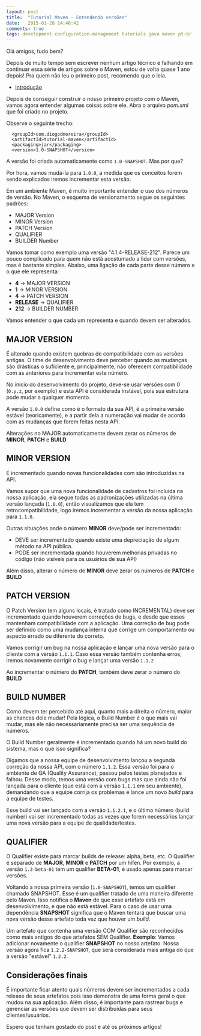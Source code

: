 ```yaml
---
layout: post
title:  "Tutorial Maven - Entendendo versões"
date:   2015-01-28 14:46:42
comments: true
tags: development configuration-management tutorials java maven pt-br
---
```

Olá amigos, tudo bem?

Depois de muito tempo sem escrever nenhum artigo técnico e falhando em continuar essa série de artigos sobre o Maven, estou de volta quase 1 ano depois! Pra quem não leu o primeiro post, recomendo que o leia.


- [Introdução](http://diogodmoreira.com/2014/02/04/tutorial-maven-intro.html)

Depois de conseguir construir o nosso primeiro projeto com o Maven, vamos agora entender algumas coisas sobre ele. Abra o arquivo *pom.xml* que foi criado no projeto.

Observe o seguinte trecho:

      <groupId>com.diogodmoreira</groupId>
      <artifactId>tutorial-maven</artifactId>
      <packaging>jar</packaging>
      <version>1.0-SNAPSHOT</version>

A versão foi criada automaticamente como `1.0-SNAPSHOT`. Mas por que?

Por hora, vamos mudá-la para `1.0.0`, a medida que os conceitos forem sendo explicados iremos incrementar esta versão.

Em um ambiente Maven, é muito importante entender o uso dos números de versão. No Maven, o esquema de versionamento segue os seguintes padrões:

- MAJOR Version
- MINOR Version
- PATCH Version
- QUALIFIER
- BUILDER Number

Vamos tomar como exemplo uma versão "4.1.4-RELEASE-212". Parece um pouco complicado para quem não está acostumado a lidar com versões, mas é bastante simples. Abaixo, uma ligação de cada parte desse número e o que ele representa:

- **4** -> MAJOR VERSION
- **1** -> MINOR VERSION
- **4** -> PATCH VERSION
- **RELEASE** -> QUALIFIER
- **212** -> BUILDER NUMBER

Vamos entender o que cada um representa e quando devem ser alterados.

## MAJOR VERSION ##

É alterado quando existem quebras de compatibilidade com as versões antigas. O time de desenvolvimento deve perceber quando as mudanças são drásticas o suficiente e, principalmente, não oferecem compatibilidade com as anteriores para incrementar este número.

No início do desenvolvimento do projeto, deve-se usar versões com 0 (`0.y.z`, por exemplo) e esta API é considerada instável, pois sua estrutura pode mudar a qualquer momento.

A versão `1.0.0` define como é o formato da sua API, é a primeira versão estável (teoricamente), e a partir dela a numeração vai mudar de acordo com as mudanças que forem feitas nesta API.

Alterações no MAJOR automaticamente devem zerar os números de **MINOR**, **PATCH** e **BUILD**

## MINOR VERSION ##

É incrementado quando novas funcionalidades com  são introduzidas na API.

Vamos supor que uma nova funcionalidade de cadastros foi incluída na nossa aplicação, ela segue todas as padronizações utilizadas na última versão lançada (`1.0.0`), então visualizamos que ela tem retrocompatibilidade, logo iremos incrementar a versão da nossa aplicação para `1.1.0`.

Outras situações onde o número **MINOR** deve/pode ser incrementado:

- DEVE ser incrementado quando existe uma depreciação de algum método na API pública.
- PODE ser incrementada quando houverem melhorias privadas no código (não visíveis para os usuários de sua API)

Além disso, alterar o número de **MINOR** deve zerar os números de **PATCH** e **BUILD**

## PATCH VERSION ##

O Patch Version (em alguns locais, é tratado como INCREMENTAL) deve ser incrementado quando houverem correções de bugs, e desde que esses mantenham compatibilidade com a aplicação. Uma correção de bug pode ser definido como uma mudança interna que corrige um comportamento ou aspecto errado ou diferente do correto.

Vamos corrigir um bug na nossa aplicação e lançar uma nova versão para o cliente com a versão `1.1.1`. Caso essa versão também contenha erros, iremos novamente corrigir o bug e lançar uma versão `1.1.2`

Ao incrementar o número do **PATCH**, também deve zerar o número do **BUILD**

## BUILD NUMBER ##

Como devem ter percebido até aqui, quanto mais a direita o número, maior as chances dele mudar! Pela lógica, o Build Number é o que mais vai mudar, mas ele não necessariamente precisa ser uma sequência de números.

O Build Number geralmente é incrementado quando há um novo build do sistema, mas o que isso significa?

Digamos que a nossa equipe de desenvolvimento lançou a segunda correção da nossa API, com o número `1.1.2`. Essa versão foi para o ambiente de QA (Quality Assurance), passou pelos testes planejados e falhou. Desse modo, temos uma versão com bugs mas que ainda não foi lançada para o cliente (que está com a versão `1.1.1` em seu ambiente), demandando que a equipe corrija os problemas e lance um novo *build* para a equipe de testes.

Esse build vai ser lançado com a versão `1.1.2.1`, e o último número (build number) vai ser incrementado todas as vezes que forem necessários lançar uma nova versão para a equipe de qualidade/testes.

## QUALIFIER ##

O Qualifier existe para marcar builds de release: alpha, beta, etc. O Qualifier é separado de **MAJOR**, **MINOR** e **PATCH** por um hífen. Por exemplo, a versão `1.3-beta-01` tem um qualifier **BETA-01**, é usado apenas para marcar versões.

Voltando a nossa primeira versão (`1.0-SNAPSHOT`), temos um qualifier chamado SNAPSHOT. Esse é um qualifier tratado de uma maneira diferente pelo Maven. Isso notifica o **Maven** de que esse artefato está em desenvolvimento, e que não está estável. Para o caso de usar uma dependência **SNAPSHOT** significa que o Maven tentará que buscar uma nova versão desse artefato toda vez que houver um *build*.

Um artefato que contenha uma versão COM Qualifier são reconhecidos como mais antigos do que artefatos SEM Qualifier. **Exemplo**: Vamos adicionar novamente o qualifier **SNAPSHOT** no nosso artefato. Nossa versão agora fica `1.2.2-SNAPSHOT`, que será considerada mais antiga do que a versão "estável" `1.2.2`.

## Considerações finais ##

É importante ficar atento quais números devem ser incrementados a cada release de seus artefatos pois isso demonstra de uma forma geral o que mudou na sua aplicação. Além disso, é importante para rastrear bugs e gerenciar as versões que devem ser distribuídas para seus clientes/usuários.

Espero que tenham gostado do post e até os próximos artigos!
